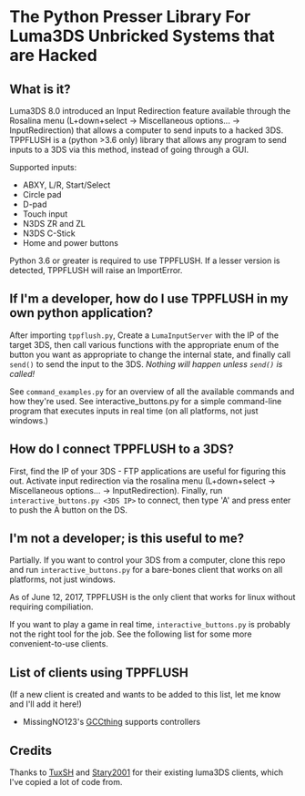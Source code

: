 # The Python Presser Library For Luma3DS Unbricked Systems that are Hacked

## What is it?

Luma3DS 8.0 introduced an Input Redirection feature available through the Rosalina menu (L+down+select -> Miscellaneous options... -> InputRedirection) that allows a computer to send inputs to a hacked 3DS. TPPFLUSH is a (python >3.6 only) library that allows any program to send inputs to a 3DS via this method, instead of going through a GUI.

Supported inputs:
* ABXY, L/R, Start/Select
* Circle pad
* D-pad
* Touch input
* N3DS ZR and ZL
* N3DS C-Stick
* Home and power buttons

Python 3.6 or greater is required to use TPPFLUSH. If a lesser version is detected, TPPFLUSH will raise an ImportError.

## If I'm a developer, how do I use TPPFLUSH in my own python application?

After importing `tppflush.py`, Create a `LumaInputServer` with the IP of the target 3DS, then call various functions with the appropriate enum of the button you want as appropriate to change the internal state, and finally call `send()` to send the input to the 3DS. *Nothing will happen unless `send()` is called!*

See `command_examples.py` for an overview of all the available commands and how they're used. See interactive_buttons.py for a simple command-line program that executes inputs in real time (on all platforms, not just windows.)

## How do I connect TPPFLUSH to a 3DS?

First, find the IP of your 3DS - FTP applications are useful for figuring this out. Activate input redirection via the rosalina menu (L+down+select -> Miscellaneous options... -> InputRedirection). Finally, run `interactive_buttons.py <3DS IP>` to connect, then type 'A' and press enter to push the A button on the DS.

## I'm not a developer; is this useful to me?

Partially. If you want to control your 3DS from a computer, clone this repo and run `interactive_buttons.py` for a bare-bones client that works on all platforms, not just windows.

As of June 12, 2017, TPPFLUSH is the only client that works for linux without requiring compiliation. 

If you want to play a game in real time, `interactive_buttons.py` is probably not the right tool for the job. See the following list for some more convenient-to-use clients.

## List of clients using TPPFLUSH

(If a new client is created and wants to be added to this list, let me know and I'll add it here!)

* MissingNO123's [GCCthing](https://github.com/MissingNO123/gcc-thing) supports controllers

## Credits

Thanks to [TuxSH](https://github.com/TuxSH/InputRedirectionClient-Qt) and [Stary2001](https://github.com/Stary2001/InputClient-SDL) for their existing luma3DS clients, which I've copied a lot of code from.
